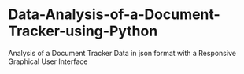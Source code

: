 # Data-Analysis-of-a-Document-Tracker-using-Python
Analysis of a Document Tracker Data in json format with a Responsive Graphical User Interface
